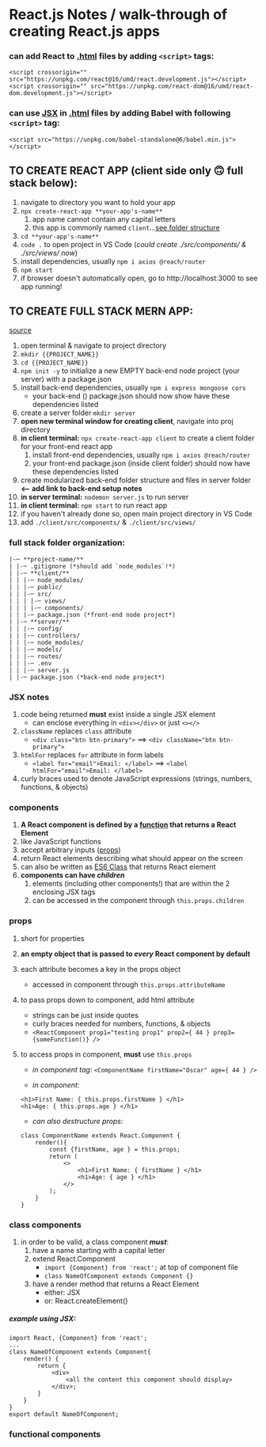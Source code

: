 # React.js Notes / walk-through of creating React.js apps

### can add React to [.html](https://github.com/a-kuhn/react-practice/blob/master/reactInHtml.html) files by adding `<script>` tags:
`<script crossorigin="" src="https://unpkg.com/react@16/umd/react.development.js"></script>`<br/>
`<script crossorigin="" src="https://unpkg.com/react-dom@16/umd/react-dom.development.js"></script>`<br/>

### can use [JSX](#JSX-notes) in [.html](https://github.com/a-kuhn/react-practice/blob/master/reactInHtml.html) files by adding Babel with following `<script>` tag:
`<script src="https://unpkg.com/babel-standalone@6/babel.min.js"></script>`<br/>

## TO CREATE REACT APP (client side only :upside_down_face: full stack below):
1. navigate to directory you want to hold your app
1. `npx create-react-app **your-app's-name**`
    1. app name cannot contain any capital letters
    1. this app is commonly named `client`...[see folder structure](#full-stack-organization)
1. `cd **your-app's-name**`
1. `code .` to open project in VS Code (*could create ./src/components/ & ./src/views/ now*)
1. install dependencies, usually `npm i axios @reach/router`
1. `npm start`
1. if browser doesn't automatically open, go to http://localhost:3000 to see app running!


## TO CREATE FULL STACK MERN APP:
[source](https://github.com/TheCodingDojo/student_md_docs/blob/master/MERN/cheat_sheet.md)
1. open terminal & navigate to project directory
1. `mkdir {{PROJECT_NAME}}`
1. `cd {{PROJECT_NAME}}`
1. `npm init -y` to initialize a new EMPTY back-end node project (your server) with a package.json
1. install back-end dependencies, usually `npm i express mongoose cors`
    * your back-end () package.json should now show have these dependencies listed
1. create a server folder `mkdir server`
1. **open new terminal window for creating client**, navigate into proj directory
1. **in client terminal:** `npx create-react-app client` to create a client folder for your front-end react app
    1. install front-end dependencies, usually `npm i axios @reach/router`
    1. your front-end package.json (inside client folder) should now have these dependencies listed
1. create modularized back-end folder structure and files in server folder **<-- add link to back-end setup notes**
1. **in server terminal:** `nodemon server.js` to run server
1. **in client terminal:** `npm start` to run react app
1. if you haven't already done so, open main project directory in VS Code
1. add `./client/src/components/` & `./client/src/views/`


### full stack folder organization:
    |-─ **project-name/**
    | |-─ .gitignore (*should add `node_modules`!*)
    | |-─ **client/**
    | | |-─ node_modules/
    | | |-─ public/
    | | |-─ src/
    | | | |-─ views/
    | | | |-─ components/
    | | |-─ package.json (*front-end node project*)
    | |-─ **server/**
    | | |-─ config/
    | | |-─ controllers/
    | | |-─ node_modules/
    | | |-─ models/
    | | |-─ routes/
    | | |-─ .env
    | | |-─ server.js
    | |-─ package.json (*back-end node project*)

### JSX notes
1. code being returned **must** exist inside a single JSX element
    * can enclose everything in `<div></div>` or just `<></>`
1. `className` replaces `class` attribute
    * `<div class="btn btn-primary">` ==> `<div className="btn btn-primary">`
1. `htmlFor` replaces `for` attribute in form labels
    * `<label for="email">Email: </label>` ==> `<label htmlFor="email">Email: </label>`
1. curly braces used to denote JavaScript expressions (strings, numbers, functions, & objects)

### components
1. **A React component is defined by a [function](#functional-components) that returns a React Element**
1. like JavaScript functions
1. accept arbitrary inputs ([props](#props))
1. return React elements describing what should appear on the screen
1. can also be written as [ES6 Class](#class-components) that returns React element
1. **components can have _children_**
    1. elements (including other components!) that are within the 2 enclosing JSX tags
    1. can be accessed in the component through `this.props.children`

### props
1. short for properties
1. **an empty object that is passed to _every_ React component by default**
1. each attribute becomes a key in the props object
    * accessed in component through `this.props.attributeName`
1. to pass props down to component, add html attribute
    * strings can be just inside quotes
    * curly braces needed for numbers, functions, & objects
    * `<ReactComponent prop1="testing prop1" prop2={ 44 } prop3={someFunction()} />`
1. to access props in component, **must** use `this.props`
    * _in component tag_:
    `<ComponentName firstName="Oscar" age={ 44 } />`
    
    * _in component_:

    ```
    <h1>First Name: { this.props.firstName } </h1>
    <h1>Age: { this.props.age } </h1>
    ```
    * _can also destructure props_:

    ```
    class ComponentName extends React.Component {
        render(){
            const {firstName, age } = this.props;
            return (
                <>
                    <h1>First Name: { firstName } </h1>
                    <h1>Age: { age } </h1>
                </>
            );
        }
    }
    ```

### class components
1. in order to be valid, a class component _**must**_:
    1. have a name starting with a capital letter
    1. extend React.Component
        * `import {Component} from 'react';` at top of component file
        * `class NameOfComponent extends Component {}`
    1. have a render method that returns a React Element
        * either: JSX
        * or: React.createElement()

##### example using JSX:
```
import React, {Component} from 'react';
...
class NameOfComponent extends Component{
    render() {
        return {
            <div>
                <all the content this component should display>
            </div>;
        }
    }
}
export default NameOfComponent;
```

### functional components